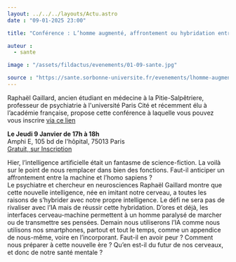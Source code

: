 ```yaml
---
layout: ../../../layouts/Actu.astro
date : "09-01-2025 23:00"

title: "Conférence : L’homme augmenté, affrontement ou hybridation entre la machine et l’homo sapiens ?"

auteur :
  - sante

image : "/assets/fildactus/evenements/01-09-sante.jpg"

source : "https://sante.sorbonne-universite.fr/evenements/lhomme-augmente-affrontement-ou-hybridation-entre-la-machine-et-lhomo-sapiens"
---
```


Raphaël Gaillard, ancien étudiant en médecine à la Pitie-Salpêtriere, professeur de psychiatrie à l'université Paris Cité et récemment élu à l’académie française, propose cette conférence à laquelle vous pouvez vous inscrire [via ce lien](https://sante.sorbonne-universite.fr/evenements/lhomme-augmente-affrontement-ou-hybridation-entre-la-machine-et-lhomo-sapiens)

__Le Jeudi 9 Janvier de 17h à 18h__  
Amphi E, 105 bd de l'hôpital, 75013 Paris  
[Gratuit, sur Inscription](https://sante.sorbonne-universite.fr/evenements/lhomme-augmente-affrontement-ou-hybridation-entre-la-machine-et-lhomo-sapiens)

Hier, l’intelligence artificielle était un fantasme de science-fiction. La voilà sur le point de nous remplacer dans bien des fonctions. Faut-il anticiper un affrontement entre la machine et l’homo sapiens ?  
Le psychiatre et chercheur en neurosciences Raphaël Gaillard montre que cette nouvelle intelligence, née en imitant notre cerveau, a toutes les raisons de s’hybrider avec notre propre intelligence. Le défi ne sera pas de rivaliser avec l’IA mais de réussir cette hybridation. D’ores et déjà, les interfaces cerveau-machine permettent à un homme paralysé de marcher ou de transmettre ses pensées. Demain nous utiliserons l’IA comme nous utilisons nos smartphones, partout et tout le temps, comme un appendice de nous-même, voire en l’incorporant. Faut-il en avoir peur ? Comment nous préparer à cette nouvelle ère ? Qu’en est-il du futur de nos cerveaux, et donc de notre santé mentale ?
